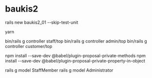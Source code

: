 # baukis2

rails new baukis2_01 --skip-test-unit

yarn


bin/rails g controller staff/top
bin/rails g controller admin/top
bin/rails g controller customer/top

npm install --save-dev @babel/plugin-proposal-private-methods
npm install --save-dev @babel/plugin-proposal-private-property-in-object

rails g model StaffMember
rails g model Administrator